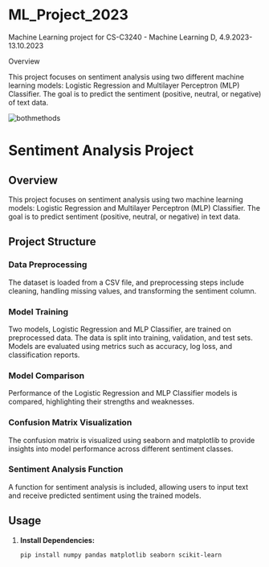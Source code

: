 # ML_Project_2023
Machine Learning project for CS-C3240 - Machine Learning D, 4.9.2023-13.10.2023

Overview

This project focuses on sentiment analysis using two different machine learning models: Logistic Regression and Multilayer Perceptron (MLP) Classifier. The goal is to predict the sentiment (positive, neutral, or negative) of text data.

![bothmethods](https://github.com/MariusBoda/ML_Project_2023/assets/35667954/54120843-06cb-4c2b-8a3f-08490c02bf66)

# Sentiment Analysis Project

## Overview

This project focuses on sentiment analysis using two machine learning models: Logistic Regression and Multilayer Perceptron (MLP) Classifier. The goal is to predict sentiment (positive, neutral, or negative) in text data.

## Project Structure

### Data Preprocessing
The dataset is loaded from a CSV file, and preprocessing steps include cleaning, handling missing values, and transforming the sentiment column.

### Model Training
Two models, Logistic Regression and MLP Classifier, are trained on preprocessed data. The data is split into training, validation, and test sets. Models are evaluated using metrics such as accuracy, log loss, and classification reports.

### Model Comparison
Performance of the Logistic Regression and MLP Classifier models is compared, highlighting their strengths and weaknesses.

### Confusion Matrix Visualization
The confusion matrix is visualized using seaborn and matplotlib to provide insights into model performance across different sentiment classes.

### Sentiment Analysis Function
A function for sentiment analysis is included, allowing users to input text and receive predicted sentiment using the trained models.

## Usage

1. **Install Dependencies:**
   ```bash
   pip install numpy pandas matplotlib seaborn scikit-learn

